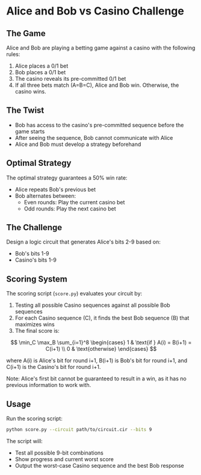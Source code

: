 # Alice and Bob vs Casino Challenge

## The Game
Alice and Bob are playing a betting game against a casino with the following rules:
1. Alice places a 0/1 bet
2. Bob places a 0/1 bet
3. The casino reveals its pre-committed 0/1 bet
4. If all three bets match (A=B=C), Alice and Bob win. Otherwise, the casino wins.

## The Twist
- Bob has access to the casino's pre-committed sequence before the game starts
- After seeing the sequence, Bob cannot communicate with Alice
- Alice and Bob must develop a strategy beforehand

## Optimal Strategy
The optimal strategy guarantees a 50% win rate:
- Alice repeats Bob's previous bet
- Bob alternates between:
  - Even rounds: Play the current casino bet
  - Odd rounds: Play the next casino bet

## The Challenge
Design a logic circuit that generates Alice's bits 2-9 based on:
- Bob's bits 1-9
- Casino's bits 1-9

## Scoring System
The scoring script (`score.py`) evaluates your circuit by:
1. Testing all possible Casino sequences against all possible Bob sequences
2. For each Casino sequence (C), it finds the best Bob sequence (B) that maximizes wins
3. The final score is: 

$$
\min_C \max_B \sum_{i=1}^8 
\begin{cases} 
1 & \text{if } A(i) = B(i+1) = C(i+1) \\ 
0 & \text{otherwise} 
\end{cases}
$$

where A(i) is Alice's bit for round i+1, B(i+1) is Bob's bit for round i+1, and C(i+1) is the Casino's bit for round i+1.

Note: Alice's first bit cannot be guaranteed to result in a win, as it has no previous information to work with.

## Usage
Run the scoring script:
```bash
python score.py --circuit path/to/circuit.cir --bits 9
```

The script will:
- Test all possible 9-bit combinations
- Show progress and current worst score
- Output the worst-case Casino sequence and the best Bob response

